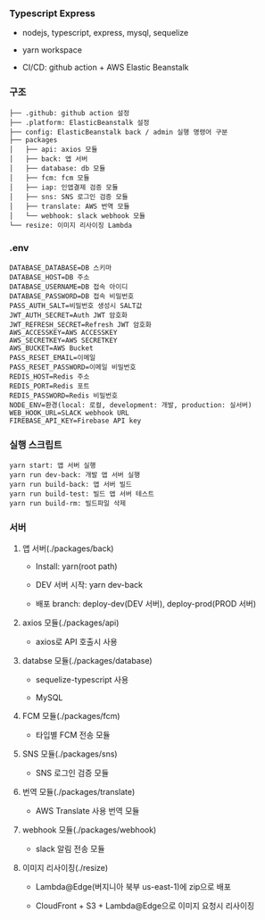 ### Typescript Express

- nodejs, typescript, express, mysql, sequelize

- yarn workspace

- CI/CD: github action + AWS Elastic Beanstalk

### 구조

```
├── .github: github action 설정
├── .platform: ElasticBeanstalk 설정
├── config: ElasticBeanstalk back / admin 실행 명령어 구분
├── packages
│   ├── api: axios 모듈
│   ├── back: 앱 서버
│   ├── database: db 모듈
│   ├── fcm: fcm 모듈
│   ├── iap: 인앱결제 검증 모듈
│   ├── sns: SNS 로그인 검증 모듈
│   ├── translate: AWS 번역 모듈
│   └── webhook: slack webhook 모듈
└── resize: 이미지 리사이징 Lambda
```

### .env

```
DATABASE_DATABASE=DB 스키마
DATABASE_HOST=DB 주소
DATABASE_USERNAME=DB 접속 아이디
DATABASE_PASSWORD=DB 접속 비밀번호
PASS_AUTH_SALT=비밀번호 생성시 SALT값
JWT_AUTH_SECRET=Auth JWT 암호화
JWT_REFRESH_SECRET=Refresh JWT 암호화
AWS_ACCESSKEY=AWS ACCESSKEY
AWS_SECRETKEY=AWS SECRETKEY
AWS_BUCKET=AWS Bucket
PASS_RESET_EMAIL=이메일
PASS_RESET_PASSWORD=이메일 비밀번호
REDIS_HOST=Redis 주소
REDIS_PORT=Redis 포트
REDIS_PASSWORD=Redis 비밀번호
NODE_ENV=환경(local: 로컬, development: 개발, production: 실서버)
WEB_HOOK_URL=SLACK webhook URL
FIREBASE_API_KEY=Firebase API key
```

### 실행 스크립트

```
yarn start: 앱 서버 실행
yarn run dev-back: 개발 앱 서버 실행
yarn run build-back: 앱 서버 빌드
yarn run build-test: 빌드 앱 서버 테스트
yarn run build-rm: 빌드파일 삭제
```

### 서버

1. 앱 서버(./packages/back)

   - Install: yarn(root path)

   - DEV 서버 시작: yarn dev-back

   - 배포 branch: deploy-dev(DEV 서버), deploy-prod(PROD 서버)

2. axios 모듈(./packages/api)

   - axios로 API 호출시 사용

3. databse 모듈(./packages/database)

   - sequelize-typescript 사용

   - MySQL

4. FCM 모듈(./packages/fcm)

   - 타입별 FCM 전송 모듈

5. SNS 모듈(./packages/sns)

   - SNS 로그인 검증 모듈

6. 번역 모듈(./packages/translate)

   - AWS Translate 사용 번역 모듈

7. webhook 모듈(./packages/webhook)

   - slack 알림 전송 모듈

8. 이미지 리사이징(./resize)

   - Lambda@Edge(버지니아 북부 us-east-1)에 zip으로 배포

   - CloudFront + S3 + Lambda@Edge으로 이미지 요청시 리사이징
